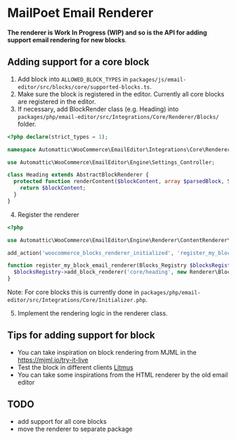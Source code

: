 # MailPoet Email Renderer

**The renderer is Work In Progress (WIP) and so is the API for adding support email rendering for new blocks**.

## Adding support for a core block

1. Add block into `ALLOWED_BLOCK_TYPES` in `packages/js/email-editor/src/blocks/core/supported-blocks.ts`.
2. Make sure the block is registered in the editor. Currently all core blocks are registered in the editor.
3. If necessary, add BlockRender class (e.g. Heading) into `packages/php/email-editor/src/Integrations/Core/Renderer/Blocks/` folder.

```php
<?php declare(strict_types = 1);

namespace Automattic\WooCommerce\EmailEditor\Integrations\Core\Renderer\Blocks;

use Automattic\WooCommerce\EmailEditor\Engine\Settings_Controller;

class Heading extends AbstractBlockRenderer {
  protected function renderContent($blockContent, array $parsedBlock, Settings_Controller $settingsController): string {
    return $blockContent;
  }
}

```

<!-- markdownlint-disable MD029 -->

[//]: # 'This disabled MD029/ol-prefix Ordered list item prefix [Expected: 1; Actual: 4; Style: 1/1/1]'

4. Register the renderer

```php
<?php

use Automattic\WooCommerce\EmailEditor\Engine\Renderer\ContentRenderer\Blocks_Registry;

add_action('woocommerce_blocks_renderer_initialized', 'register_my_block_email_renderer');

function register_my_block_email_renderer(Blocks_Registry $blocksRegistry): void {
  $blocksRegistry->add_block_renderer('core/heading', new Renderer\Blocks\Heading());
}
```

Note: For core blocks this is currently done in `packages/php/email-editor/src/Integrations/Core/Initializer.php`.

5. Implement the rendering logic in the renderer class.

## Tips for adding support for block

-   You can take inspiration on block rendering from MJML in the <https://mjml.io/try-it-live>
-   Test the block in different clients [Litmus](https://litmus.com/)
-   You can take some inspirations from the HTML renderer by the old email editor

## TODO

-   add support for all core blocks
-   move the renderer to separate package
